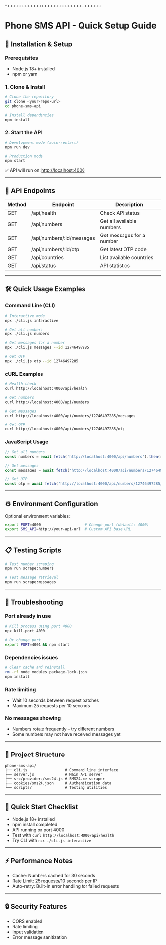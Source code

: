

-+++++++++++++++++++++++++++++++++
# Phone SMS API - Quick Setup Guide

## 🚀 Installation & Setup

### Prerequisites
- Node.js 18+ installed
- npm or yarn

### 1. Clone & Install
```bash
# Clone the repository
git clone <your-repo-url>
cd phone-sms-api

# Install dependencies
npm install
```

### 2. Start the API
```bash
# Development mode (auto-restart)
npm run dev

# Production mode
npm start
```

✅ API will run on: [http://localhost:4000](http://localhost:4000)

---

## 📡 API Endpoints

| Method | Endpoint                           | Description                 |
|--------|------------------------------------|-----------------------------|
| GET    | /api/health                        | Check API status            |
| GET    | /api/numbers                       | Get all available numbers   |
| GET    | /api/numbers/:id/messages          | Get messages for a number   |
| GET    | /api/numbers/:id/otp               | Get latest OTP code         |
| GET    | /api/countries                     | List available countries    |
| GET    | /api/status                        | API statistics              |

---

## 🛠️ Quick Usage Examples

### Command Line (CLI)
```bash
# Interactive mode
npx ./cli.js interactive

# Get all numbers
npx ./cli.js numbers

# Get messages for a number
npx ./cli.js messages --id 12746497285

# Get OTP
npx ./cli.js otp --id 12746497285
```

### cURL Examples
```bash
# Health check
curl http://localhost:4000/api/health

# Get numbers
curl http://localhost:4000/api/numbers

# Get messages
curl http://localhost:4000/api/numbers/12746497285/messages

# Get OTP
curl http://localhost:4000/api/numbers/12746497285/otp
```

### JavaScript Usage
```javascript
// Get all numbers
const numbers = await fetch('http://localhost:4000/api/numbers').then(r => r.json());

// Get messages
const messages = await fetch('http://localhost:4000/api/numbers/12746497285/messages');

// Get OTP
const otp = await fetch('http://localhost:4000/api/numbers/12746497285/otp');
```

---

## ⚙️ Environment Configuration

Optional environment variables:
```bash
export PORT=4000                    # Change port (default: 4000)
export SMS_API=http://your-api-url  # Custom API base URL
```

---

## 📋 Testing Scripts
```bash
# Test number scraping
npm run scrape:numbers

# Test message retrieval  
npm run scrape:messages
```

---

## 🔧 Troubleshooting

### Port already in use
```bash
# Kill process using port 4000
npx kill-port 4000

# Or change port
export PORT=4001 && npm start
```

### Dependencies issues
```bash
# Clear cache and reinstall
rm -rf node_modules package-lock.json
npm install
```

### Rate limiting
- Wait 10 seconds between request batches  
- Maximum 25 requests per 10 seconds  

### No messages showing
- Numbers rotate frequently – try different numbers  
- Some numbers may not have received messages yet  

---

## 📁 Project Structure
```
phone-sms-api/
├── cli.js                 # Command line interface
├── server.js              # Main API server
├── src/providers/sms24.js # SMS24.me scraper
├── cookies/sms24.json     # Authentication data
└── scripts/               # Testing utilities
```

---

## 🎯 Quick Start Checklist
- Node.js 18+ installed  
- npm install completed  
- API running on port 4000  
- Test with `curl http://localhost:4000/api/health`  
- Try CLI with `npx ./cli.js interactive`  

---

## ⚡ Performance Notes
- Cache: Numbers cached for 30 seconds  
- Rate Limit: 25 requests/10 seconds per IP  
- Auto-retry: Built-in error handling for failed requests  

---

## 🔒 Security Features
- CORS enabled  
- Rate limiting  
- Input validation  
- Error message sanitization  
